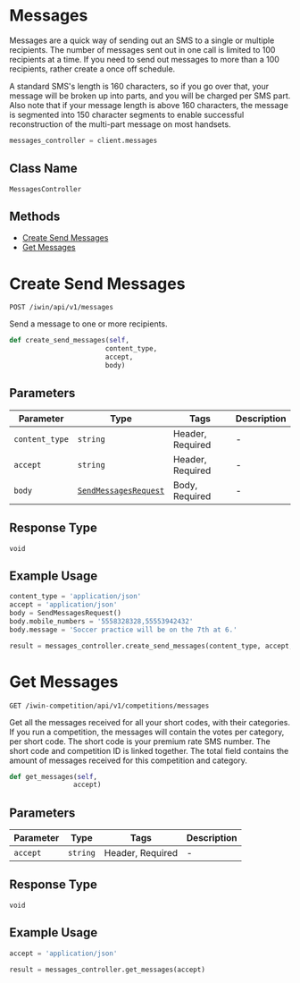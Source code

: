 # Messages

Messages are a quick way of sending out an SMS to a single or multiple recipients. The number of messages
sent out in one call is limited to 100 recipients at a time.
If you need to send out messages to more than a 100 recipients, rather create a once off schedule.

A standard SMS's length is 160 characters, so if you go over that, your message will be broken up into parts, and you will be charged per SMS part. Also note that if your message length is above 160 characters, the message is segmented into 150 character segments to enable successful reconstruction of the multi-part message on most handsets.

```python
messages_controller = client.messages
```

## Class Name

`MessagesController`

## Methods

* [Create Send Messages](/doc/controllers/messages.md#create-send-messages)
* [Get Messages](/doc/controllers/messages.md#get-messages)


# Create Send Messages

`POST /iwin/api/v1/messages`

Send a message to one or more recipients.

```python
def create_send_messages(self,
                        content_type,
                        accept,
                        body)
```

## Parameters

| Parameter | Type | Tags | Description |
|  --- | --- | --- | --- |
| `content_type` | `string` | Header, Required | - |
| `accept` | `string` | Header, Required | - |
| `body` | [`SendMessagesRequest`](/doc/models/send-messages-request.md) | Body, Required | - |

## Response Type

`void`

## Example Usage

```python
content_type = 'application/json'
accept = 'application/json'
body = SendMessagesRequest()
body.mobile_numbers = '5558328328,55553942432'
body.message = 'Soccer practice will be on the 7th at 6.'

result = messages_controller.create_send_messages(content_type, accept, body)
```


# Get Messages

`GET /iwin-competition/api/v1/competitions/messages`

Get all the messages received for all your short codes, with their categories. If you run a competition, the messages will contain the votes per category, per short code.
The short code is your premium rate SMS number. The short code and competition ID is linked together. The total field contains the amount of messages received for this competition and category.

```python
def get_messages(self,
                accept)
```

## Parameters

| Parameter | Type | Tags | Description |
|  --- | --- | --- | --- |
| `accept` | `string` | Header, Required | - |

## Response Type

`void`

## Example Usage

```python
accept = 'application/json'

result = messages_controller.get_messages(accept)
```

